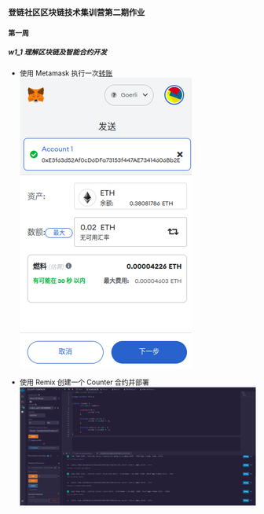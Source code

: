
### 登链社区区块链技术集训营第二期作业

#### 第一周

##### w1_1 理解区块链及智能合约开发

- 使用 Metamask	执行一次[转账](https://goerli.etherscan.io/tx/0xb2f07a31ae2ed3311c5c61480f684113595357abe3b8b399d522b9e6029c89d2)
	![](./w1/w1_1/transaction.png)

- 使用 Remix 创建一个 Counter 合约并部署
	![](./w1/w1_1/deploy.png)
